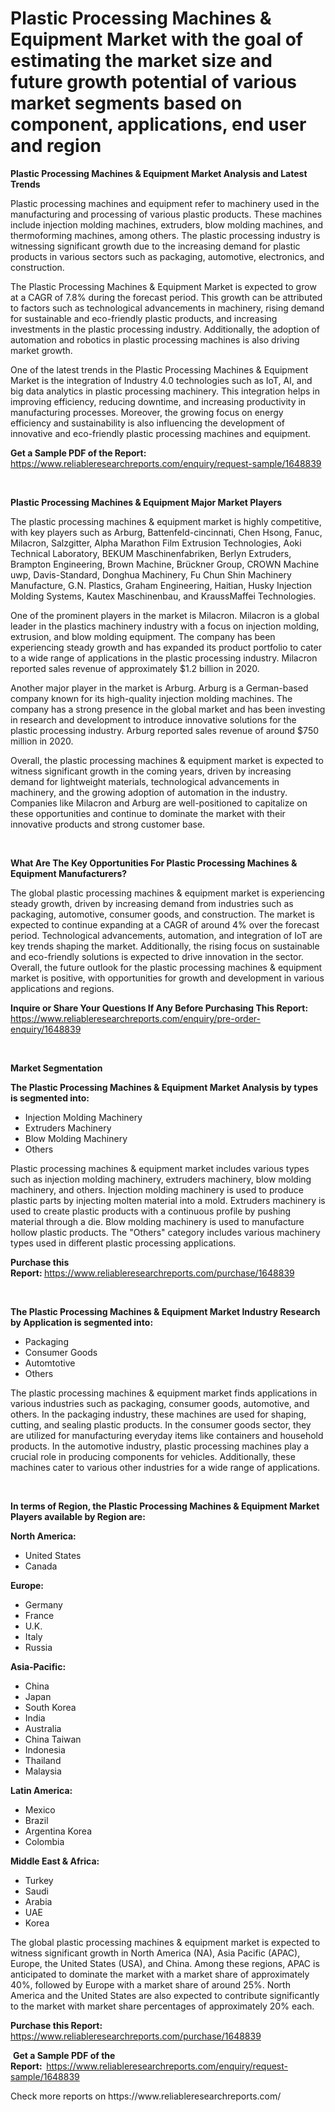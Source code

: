 <p><h1>Plastic Processing Machines & Equipment Market with the goal of estimating the market size and future growth potential of various market segments based on component, applications, end user and region</h1></p><p><strong>Plastic Processing Machines & Equipment Market Analysis and Latest Trends</strong></p>
<p><p>Plastic processing machines and equipment refer to machinery used in the manufacturing and processing of various plastic products. These machines include injection molding machines, extruders, blow molding machines, and thermoforming machines, among others. The plastic processing industry is witnessing significant growth due to the increasing demand for plastic products in various sectors such as packaging, automotive, electronics, and construction.</p><p>The Plastic Processing Machines & Equipment Market is expected to grow at a CAGR of 7.8% during the forecast period. This growth can be attributed to factors such as technological advancements in machinery, rising demand for sustainable and eco-friendly plastic products, and increasing investments in the plastic processing industry. Additionally, the adoption of automation and robotics in plastic processing machines is also driving market growth.</p><p>One of the latest trends in the Plastic Processing Machines & Equipment Market is the integration of Industry 4.0 technologies such as IoT, AI, and big data analytics in plastic processing machinery. This integration helps in improving efficiency, reducing downtime, and increasing productivity in manufacturing processes. Moreover, the growing focus on energy efficiency and sustainability is also influencing the development of innovative and eco-friendly plastic processing machines and equipment.</p></p>
<p><strong>Get a Sample PDF of the Report:&nbsp;</strong> <a href="https://www.reliableresearchreports.com/enquiry/request-sample/1648839">https://www.reliableresearchreports.com/enquiry/request-sample/1648839</a></p>
<p>&nbsp;</p>
<p><strong>Plastic Processing Machines & Equipment Major Market Players</strong></p>
<p><p>The plastic processing machines & equipment market is highly competitive, with key players such as Arburg, Battenfeld-cincinnati, Chen Hsong, Fanuc, Milacron, Salzgitter, Alpha Marathon Film Extrusion Technologies, Aoki Technical Laboratory, BEKUM Maschinenfabriken, Berlyn Extruders, Brampton Engineering, Brown Machine, Brückner Group, CROWN Machine uwp, Davis-Standard, Donghua Machinery, Fu Chun Shin Machinery Manufacture, G.N. Plastics, Graham Engineering, Haitian, Husky Injection Molding Systems, Kautex Maschinenbau, and KraussMaffei Technologies.</p><p>One of the prominent players in the market is Milacron. Milacron is a global leader in the plastics machinery industry with a focus on injection molding, extrusion, and blow molding equipment. The company has been experiencing steady growth and has expanded its product portfolio to cater to a wide range of applications in the plastic processing industry. Milacron reported sales revenue of approximately $1.2 billion in 2020.</p><p>Another major player in the market is Arburg. Arburg is a German-based company known for its high-quality injection molding machines. The company has a strong presence in the global market and has been investing in research and development to introduce innovative solutions for the plastic processing industry. Arburg reported sales revenue of around $750 million in 2020.</p><p>Overall, the plastic processing machines & equipment market is expected to witness significant growth in the coming years, driven by increasing demand for lightweight materials, technological advancements in machinery, and the growing adoption of automation in the industry. Companies like Milacron and Arburg are well-positioned to capitalize on these opportunities and continue to dominate the market with their innovative products and strong customer base.</p></p>
<p>&nbsp;</p>
<p><strong>What Are The Key Opportunities For Plastic Processing Machines & Equipment Manufacturers?</strong></p>
<p><p>The global plastic processing machines & equipment market is experiencing steady growth, driven by increasing demand from industries such as packaging, automotive, consumer goods, and construction. The market is expected to continue expanding at a CAGR of around 4% over the forecast period. Technological advancements, automation, and integration of IoT are key trends shaping the market. Additionally, the rising focus on sustainable and eco-friendly solutions is expected to drive innovation in the sector. Overall, the future outlook for the plastic processing machines & equipment market is positive, with opportunities for growth and development in various applications and regions.</p></p>
<p><strong>Inquire or Share Your Questions If Any Before Purchasing This Report:</strong> <a href="https://www.reliableresearchreports.com/enquiry/pre-order-enquiry/1648839">https://www.reliableresearchreports.com/enquiry/pre-order-enquiry/1648839</a></p>
<p>&nbsp;</p>
<p><strong>Market Segmentation</strong></p>
<p><strong>The Plastic Processing Machines & Equipment Market Analysis by types is segmented into:</strong></p>
<p><ul><li>Injection Molding Machinery</li><li>Extruders Machinery</li><li>Blow Molding Machinery</li><li>Others</li></ul></p>
<p><p>Plastic processing machines & equipment market includes various types such as injection molding machinery, extruders machinery, blow molding machinery, and others. Injection molding machinery is used to produce plastic parts by injecting molten material into a mold. Extruders machinery is used to create plastic products with a continuous profile by pushing material through a die. Blow molding machinery is used to manufacture hollow plastic products. The "Others" category includes various machinery types used in different plastic processing applications.</p></p>
<p><strong>Purchase this Report:&nbsp;</strong><a href="https://www.reliableresearchreports.com/purchase/1648839">https://www.reliableresearchreports.com/purchase/1648839</a></p>
<p>&nbsp;</p>
<p><strong>The Plastic Processing Machines & Equipment Market Industry Research by Application is segmented into:</strong></p>
<p><ul><li>Packaging</li><li>Consumer Goods</li><li>Automtotive</li><li>Others</li></ul></p>
<p><p>The plastic processing machines & equipment market finds applications in various industries such as packaging, consumer goods, automotive, and others. In the packaging industry, these machines are used for shaping, cutting, and sealing plastic products. In the consumer goods sector, they are utilized for manufacturing everyday items like containers and household products. In the automotive industry, plastic processing machines play a crucial role in producing components for vehicles. Additionally, these machines cater to various other industries for a wide range of applications.</p></p>
<p>&nbsp;</p>
<p><strong>In terms of Region, the Plastic Processing Machines & Equipment Market Players available by Region are:</strong></p>
<p>
    <p> <strong> North America: </strong>
        <ul>
            <li>United States</li>
            <li>Canada</li>
        </ul>
        </p> 
    <p> <strong> Europe: </strong>
        <ul>
            <li>Germany</li>
            <li>France</li>
            <li>U.K.</li>
            <li>Italy</li>
            <li>Russia</li>
        </ul>
        </p> 
    <p> <strong> Asia-Pacific: </strong>
        <ul>
            <li>China</li>
            <li>Japan</li>
            <li>South Korea</li>
            <li>India</li>
            <li>Australia</li>
            <li>China Taiwan</li>
            <li>Indonesia</li>
            <li>Thailand</li>
            <li>Malaysia</li>
        </ul>
        </p> 
    <p> <strong> Latin America: </strong>
        <ul>
            <li>Mexico</li>
            <li>Brazil</li>
            <li>Argentina Korea</li>
            <li>Colombia</li>
        </ul>
        </p> 
    <p> <strong> Middle East & Africa: </strong>
        <ul>
            <li>Turkey</li>
            <li>Saudi</li>
            <li>Arabia</li>
            <li>UAE</li>
            <li>Korea</li>
        </ul>
    </p>
    </p>
<p><p>The global plastic processing machines & equipment market is expected to witness significant growth in North America (NA), Asia Pacific (APAC), Europe, the United States (USA), and China. Among these regions, APAC is anticipated to dominate the market with a market share of approximately 40%, followed by Europe with a market share of around 25%. North America and the United States are also expected to contribute significantly to the market with market share percentages of approximately 20% each.</p></p>
<p><strong>Purchase this Report: </strong><a href="https://www.reliableresearchreports.com/purchase/1648839">https://www.reliableresearchreports.com/purchase/1648839</a></p>
<p>&nbsp;<strong>Get a Sample PDF of the Report:&nbsp;&nbsp;</strong><a href="https://www.reliableresearchreports.com/enquiry/request-sample/1648839">https://www.reliableresearchreports.com/enquiry/request-sample/1648839</a></p>
<p><strong></strong></p>
<p>Check more reports on https://www.reliableresearchreports.com/</p>